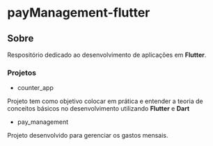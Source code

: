 # payManagement-flutter

## Sobre

Respositório dedicado ao desenvolvimento de aplicações em <strong>Flutter</strong>.

### Projetos

- counter_app

Projeto tem como objetivo colocar em prática e entender a teoria de conceitos básicos no desenvolvimento utilizando <strong>Flutter</strong> e <strong>Dart</strong>

- pay_management

Projeto desenvolvido para gerenciar os gastos mensais.